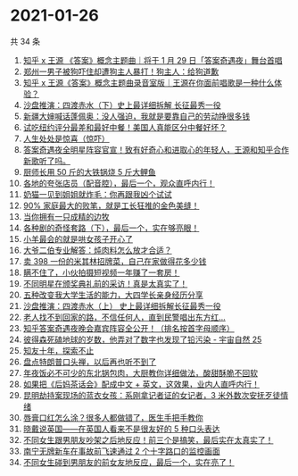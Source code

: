 # 2021-01-26

共 34 条

<!-- BEGIN ZHIHUVIDEO -->
<!-- 最后更新时间 Tue Jan 26 2021 22:07:55 GMT+0800 (CST) -->
1. [知乎 x 王源 《答案》概念主题曲｜将于 1 月 29 日「答案奇遇夜」舞台首唱](https://www.zhihu.com/zvideo/1337135207913426945)
1. [郑州一男子被狗吓住却遭狗主人暴打！狗主人：给狗道歉](https://www.zhihu.com/zvideo/1335950278902665216)
1. [知乎 x 王源《答案》概念主题曲录音室版｜王源在你面前唱歌是一种什么体验？](https://www.zhihu.com/zvideo/1337354382502322176)
1. [沙盘推演：四渡赤水（下）史上最详细拆解 长征最秀一役](https://www.zhihu.com/zvideo/1337090800715284480)
1. [新疆大婶喊话蓬佩奥：没人强迫，我就是要靠自己的劳动挣很多钱](https://www.zhihu.com/zvideo/1337470890360651777)
1. [试吃纽约评分最差和最好中餐！美国人真能区分中餐好坏？](https://www.zhihu.com/zvideo/1337351629709344768)
1. [人生处处是惊喜（惊吓）](https://www.zhihu.com/zvideo/1337158128597934080)
1. [答案奇遇夜全明星阵容官宣！致有好奇心和进取心的年轻人，王源和知乎合作新歌听了吗。](https://www.zhihu.com/zvideo/1336352542163808256)
1. [厨师长用 50 斤的大铁锅烧 5 斤大鲤鱼](https://www.zhihu.com/zvideo/1337401406677446656)
1. [各地的夸张店员（配音腔），最后一个，观众直呼内行！](https://www.zhihu.com/zvideo/1337062127010054144)
1. [奶猫一见到姐姐就炸毛：你再跟我凶个试试](https://www.zhihu.com/zvideo/1337076410162925568)
1. [90% 家庭最大的败笔，就是工长狂推的金色美缝！](https://www.zhihu.com/zvideo/1337056325235445760)
1. [当你拥有一只成精的边牧](https://www.zhihu.com/zvideo/1337369557842391042)
1. [各种剧的奇怪套路（下），最后一个，实在够亮眼！](https://www.zhihu.com/zvideo/1337427376163684352)
1. [小羊最会的就是哄女孩子开心了](https://www.zhihu.com/zvideo/1337130559417020416)
1. [大爷二伯专业解答：炖肉料怎么放才合适？](https://www.zhihu.com/zvideo/1337111701527539712)
1. [卖 398 一份的米其林招牌菜，自己在家做得花多少钱](https://www.zhihu.com/zvideo/1337113744179589121)
1. [瞒不住了，小伙拍摄短视频一年赚了一套房！](https://www.zhihu.com/zvideo/1337078856655142912)
1. [不同明星在颁奖典礼前的采访！真是太真实了！](https://www.zhihu.com/zvideo/1335639801307848704)
1. [五种改变我大学生活的能力，大四学长亲身经历分享](https://www.zhihu.com/zvideo/1337141055012663296)
1. [沙盘推演：四渡赤水（上） 史上最详细拆解长征最秀一役](https://www.zhihu.com/zvideo/1337085814472208384)
1. [老人找不到回家的路，不信任何人，直到民警唱出东方红…](https://www.zhihu.com/zvideo/1336393407473315840)
1. [知乎答案奇遇夜晚会嘉宾阵容全公开！（排名按首字母顺序）](https://www.zhihu.com/zvideo/1336977189712674816)
1. [彼得森死磕地球的岁数，他弄对了数字也发现了铅污染 - 宇宙自然 25](https://www.zhihu.com/zvideo/1336990757962711040)
1. [知友十年，探索不止](https://www.zhihu.com/zvideo/1336742250760187904)
1. [盘点特朗普口头禅，以后再也听不到了](https://www.zhihu.com/zvideo/1336002938117263361)
1. [年夜饭必不可少的东北锅包肉，大厨教你详细做法，酸甜酥脆不回软](https://www.zhihu.com/zvideo/1336991488685969408)
1. [如果把《后妈茶话会》配成中文 + 英文，这效果，业内人直呼内行！](https://www.zhihu.com/zvideo/1336722911672311808)
1. [昆明劫持案现场的蓝衣女孩：系刚拿记者证的女记者，3 米外数次安抚歹徒情绪](https://www.zhihu.com/zvideo/1336281296881274880)
1. [唇膏口红怎么涂？很多人都做错了，医生手把手教你](https://www.zhihu.com/zvideo/1336953065078435840)
1. [晓戴说英国——在英国人看来不是很友好的 5 种口头表达](https://www.zhihu.com/zvideo/1336922332661862400)
1. [不同女生跟男朋友吵架之后地反应！前三个是搞笑，最后实在太真实了！](https://www.zhihu.com/zvideo/1336040745656852480)
1. [南宁无牌新车在事故前飞速通过 2 个十字路口的监控画面](https://www.zhihu.com/zvideo/1336769060617179136)
1. [不同女生碰到男朋友的前女友地反应，最后一个，实在亮了！](https://www.zhihu.com/zvideo/1336718919978205184)
<!-- END ZHIHUVIDEO -->
